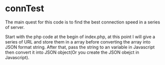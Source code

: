 # connTest
The main quest for this code is to find the best connection speed in a series of server.

Start with the php code at the begin of index.php, at this point I will give a series of URL and store them in a array before converting the array into JSON format string. After that, pass the string to an variable in Javascript then convert it into JSON object(Or you create the JSON obejct in Javascript).
